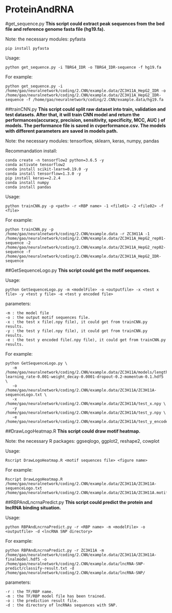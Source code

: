 # ProteinAndRNA #

#get_sequence.py
**This script could extract peak sequences from the bed file and reference genome fasta file (hg19.fa).**

Note: the necessary modules: pyfasta

	pip install pyfasta

Usage: 

    python get_sequence.py -i TBRG4_IDR -o TBRG4_IDR-sequence -f hg19.fa

For example:
	
	python get_sequence.py -i /home/gao/neuralnetwork/coding/2.CNN/example.data/ZC3H11A_HepG2_IDR -o /home/gao/neuralnetwork/coding/2.CNN/example.data/ZC3H11A_HepG2_IDR-sequence -f /home/gao/neuralnetwork/coding/2.CNN/example.data/hg19.fa

    
##trainCNN.py
**This script could split raw dataset into train, validation and test datasets. After that, it will train CNN model and return the performances(accuracy, precision, sensitivity, specificity, MCC, AUC ) of models. The performance file is saved in cvperformance.csv. The models with different parameters are saved in models path.**

 
Note: the necessary modules: tensorflow, sklearn, keras, numpy, pandas

Recommandation install:

    conda create -n tensorflow2 python=3.6.5 -y
    conda activate tensorflow2
    conda install scikit-learn=0.19.0 -y
    conda install tensorflow=1.3.0 -y 
	pip install keras==2.2.4
	conda install numpy
	conda install pandas

Usage: 

    python trainCNN.py -p <path> -r <RBP name> -1 <file01> -2 <file02> -f <file> 

For example:
 
	python trainCNN.py -p /home/gao/neuralnetwork/coding/2.CNN/example.data -r ZC3H11A -1 /home/gao/neuralnetwork/coding/2.CNN/example.data/ZC3H11A_HepG2_rep01-sequence -2 /home/gao/neuralnetwork/coding/2.CNN/example.data/ZC3H11A_HepG2_rep02-sequence -f /home/gao/neuralnetwork/coding/2.CNN/example.data/ZC3H11A_HepG2_IDR-sequence


##GetSequenceLogo.py
**This script could get the motif sequences.**

Usage: 

    python GetSequenceLogo.py -m <modelFile> -o <outputfile> -x <test x file> -y <test y file> -e <test y encoded file>

parameters:

    -m : the model file
    -o : the output motif sequences file.
    -x : the test x file(.npy file), it could get from trainCNN.py results.
    -y : the test y file(.npy file), it could get from trainCNN.py results.
    -e : the test y encoded file(.npy file), it could get from trainCNN.py results.

For example:

    python GetSequenceLogo.py \
       -m /home/gao/neuralnetwork/coding/2.CNN/example.data/ZC3H11A/models/length227-learning_rate-0.001-weight_decay-0.0001-dropout-0.2-momentum-0.1.hdf5 \
       -o /home/gao/neuralnetwork/coding/2.CNN/example.data/ZC3H11A/ZC3H11A-sequenceLogo.txt \
	   -x /home/gao/neuralnetwork/coding/2.CNN/example.data/ZC3H11A/test_x.npy \
	   -y /home/gao/neuralnetwork/coding/2.CNN/example.data/ZC3H11A/test_y.npy \
	   -e /home/gao/neuralnetwork/coding/2.CNN/example.data/ZC3H11A/test_y_encoded.npy

##DrawLogoHeatmap.R
**This script could draw motif heatmap.**


Note: the necessary R packages: ggseqlogo, ggplot2, reshape2, cowplot

Usage: 

    Rscript DrawLogoHeatmap.R <motif sequences file> <figure name>

For example: 

    Rscript DrawLogoHeatmap.R /home/gao/neuralnetwork/coding/2.CNN/example.data/ZC3H11A/ZC3H11A-sequenceLogo.txt /home/gao/neuralnetwork/coding/2.CNN/example.data/ZC3H11A/ZC3H11A.motif.png




##RBPAndLncrnaPredict.py
**This script could predict the protein and lncRNA binding situation.**

Usage: 

	python RBPAndLncrnaPredict.py -r <RBP name> -m <modelFile> -o <outputfile> -d <lncRNA SNP directory>
 
For example:

	python RBPAndLncrnaPredict.py -r ZC3H11A -m /home/gao/neuralnetwork/coding/2.CNN/example.data/ZC3H11A/ZC3H11A-finalmodel.hdf5 -o /home/gao/neuralnetwork/coding/2.CNN/example.data/lncRNA-SNP-predict/classify-result.txt -d /home/gao/neuralnetwork/coding/2.CNN/example.data/lncRNA-SNP/

parameters:
	
	-r : the TF/RBP name.
    -m : the TF/RBP model file has been trained.
    -o : the prediction result file.
    -d : the directory of lncRNAs sequences with SNP.
    


